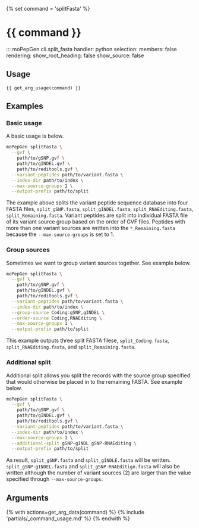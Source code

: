 {% set command = 'splitFasta' %}
# {{ command }}

::: moPepGen.cli.split_fasta
	handler: python
    selection:
      members: false
    rendering:
      show_root_heading: false
      show_source: false

## Usage

```
{{ get_arg_usage(command) }}
```

## Examples

### Basic usage

A basic usage is below.

```bash
moPepGen splitFasta \
  --gvf \
    path/to/gSNP.gvf \
    path/to/gINDEL.gvf \
    path/to/reditools.gvf \
  --variant-peptides path/to/variant.fasta \
  --index-dir path/to/index \
  --max-source-groups 1 \
  --output-prefix path/to/split
```

The example above splits the variant peptide sequence database into four FASTA files, `split_gSNP.fasta`, `split_gINDEL.fasta`, `split_RNAEditing.fasta`, `split_Remaining.fasta`. Variant peptides are split into individual FASTA file of its variant source group based on the order of GVF files. Peptides with more than one variant sources are written into the `*_Remaining.fasta` because the `--max-source-groups` is set to 1.

### Group sources

Sometimes we want to group variant sources together. See example below.

```bash
moPepGen splitFasta \
  --gvf \
    path/to/gSNP.gvf \
    path/to/gINDEL.gvf \
    path/to/reditools.gvf \
  --variant-peptides path/to/variant.fasta \
  --index-dir path/to/index \
  --group-source Coding:gSNP,gINDEL \
  --order-source Coding,RNAEditing \
  --max-source-groups 1 \
  --output-prefix path/to/split
```

This example outputs three split FASTA filese, `split_Coding.fasta`, `split_RNAEditing.fasta`, and `split_Remaining.fasta`.

### Additional split

Additional split allows you split the records with the source group specified that would otherwise be placed in to the remaining FASTA. See example below.

```bash
moPepGen splitFasta \
  --gvf \
    path/to/gSNP.gvf \
    path/to/gINDEL.gvf \
    path/to/reditools.gvf \
  --variant-peptides path/to/variant.fasta \
  --index-dir path/to/index \
  --max-source-groups 1 \
  --additional-split gSNP-gINDL gSNP-RNAEditing \
  --output-prefix path/to/split
```

As result, `split_gSNP.fasta` and `split_gINDLE.fasta` will be written. `split_gSNP-gINDEL.fasta` and `split_gSNP-RNAEditign.fasta` will also be written although the number of variant sources (2) are larger than the value specified through `--max-source-groups`.

## Arguments

{% with actions=get_arg_data(command) %}
{% include 'partials/_command_usage.md' %}
{% endwith %}
